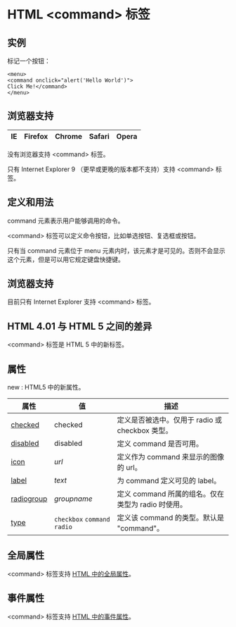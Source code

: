 # HTML &lt;command&gt; 标签

## 实例

标记一个按钮：

```
<menu>
<command onclick="alert('Hello World')">
Click Me!</command>
</menu>

```



## 浏览器支持

| IE | Firefox | Chrome | Safari | Opera |
| --- | --- | --- | --- | --- |

没有浏览器支持 &lt;command&gt; 标签。

只有 Internet Explorer 9 （更早或更晚的版本都不支持）支持 &lt;command&gt; 标签。

## 定义和用法

command 元素表示用户能够调用的命令。

&lt;command&gt; 标签可以定义命令按钮，比如单选按钮、复选框或按钮。

只有当 command 元素位于 menu 元素内时，该元素才是可见的。否则不会显示这个元素，但是可以用它规定键盘快捷键。

## 浏览器支持

目前只有 Internet Explorer 支持 &lt;command&gt; 标签。

## HTML 4.01 与 HTML 5 之间的差异

&lt;command&gt; 标签是 HTML 5 中的新标签。

## 属性

new : HTML5 中的新属性。

| 属性 | 值 | 描述 |
| --- | --- | --- |
| [checked](/tags/att_command_checked.asp "HTML5 &lt;command&gt; checked 属性") | checked | 定义是否被选中。仅用于 radio 或 checkbox 类型。 |
| [disabled](/tags/att_command_disabled.asp "HTML5 &lt;command&gt; disabled 属性") | disabled | 定义 command 是否可用。 |
| [icon](/tags/att_command_icon.asp "HTML5 &lt;command&gt; icon 属性") | _url_ | 定义作为 command 来显示的图像的 url。 |
| [label](/tags/att_command_label.asp "HTML5 &lt;command&gt; label 属性") | _text_ | 为 command 定义可见的 label。 |
| [radiogroup](/tags/att_command_radiogroup.asp "HTML5 &lt;command&gt; radiogroup 属性") | _groupname_ | 定义 command 所属的组名。仅在类型为 radio 时使用。 |
| [type](/tags/att_command_type.asp "HTML5 &lt;command&gt; type 属性") |    `checkbox`   `command`   `radio` | 定义该 command 的类型。默认是 "command"。 |

## 全局属性

&lt;command&gt; 标签支持 [HTML 中的全局属性](/tags/html_ref_standardattributes.asp)。

## 事件属性

&lt;command&gt; 标签支持 [HTML 中的事件属性](/tags/html_ref_eventattributes.asp)。
